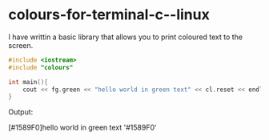 # colours-for-terminal-c--linux
I have writtin a basic library that allows you to print coloured text to the screen.
```c++
#include <iostream>
#include "colours"

int main(){
    cout << fg.green << "hello world in green text" << cl.reset << endl;  
}
```
Output:

[#1589F0]hello world in green text '#1589F0'
